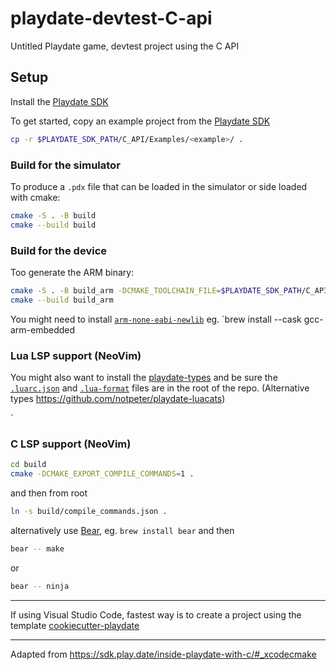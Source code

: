 # playdate-devtest-C-api

Untitled Playdate game, devtest project using the C API

## Setup

Install the [Playdate SDK](https://play.date/dev/)

To get started, copy an example project from the [Playdate SDK](https://play.date/dev/)

```bash
cp -r $PLAYDATE_SDK_PATH/C_API/Examples/<example>/ .
```

### Build for the simulator

To produce a `.pdx` file that can be loaded in the simulator or side loaded with cmake:

```bash
cmake -S . -B build
cmake --build build
```

### Build for the device

Too generate the ARM binary:

```bash
cmake -S . -B build_arm -DCMAKE_TOOLCHAIN_FILE=$PLAYDATE_SDK_PATH/C_API/buildsupport/arm.cmake
cmake --build build_arm
```

You might need to install [`arm-none-eabi-newlib`](https://developer.arm.com/downloads/-/gnu-rm) eg. `brew install --cask gcc-arm-embedded

### Lua LSP support (NeoVim)

You might also want to install the [playdate-types](https://github.com/balpha/playdate-types) and be sure the [`.luarc.json`](.luarc.json) and [`.lua-format`](.lua-format) files are in the root of the repo. (Alternative types <https://github.com/notpeter/playdate-luacats>)

`

### C LSP support (NeoVim)

```bash
cd build
cmake -DCMAKE_EXPORT_COMPILE_COMMANDS=1 .
```

and then from root

```bash
ln -s build/compile_commands.json .
```

alternatively use [Bear](https://github.com/rizsotto/Bear), eg. `brew install bear` and then

```bash
bear -- make
```

or

```bash
bear -- ninja
```

---

If using Visual Studio Code, fastest way is to create a project using the template [cookiecutter-playdate](https://github.com/midouest/cookiecutter-playdate)

---

Adapted from <https://sdk.play.date/inside-playdate-with-c/#_xcodecmake>
